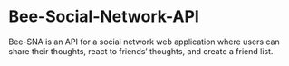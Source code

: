 # Bee-Social-Network-API
Bee-SNA is an API for a social network web application where users can share their thoughts, react to friends’ thoughts, and create a friend list.
